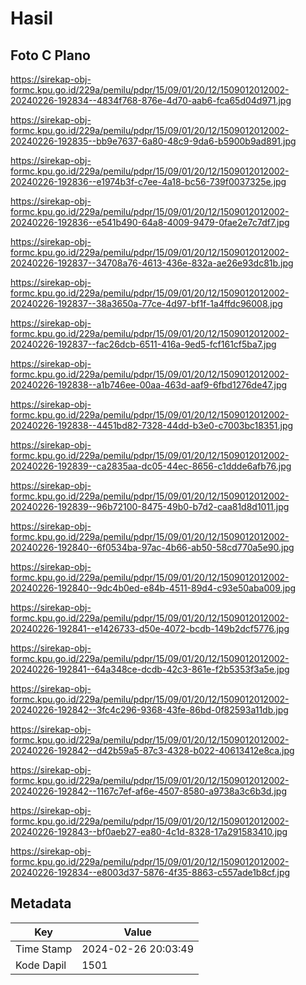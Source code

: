 # Hasil

## Foto C Plano

https://sirekap-obj-formc.kpu.go.id/229a/pemilu/pdpr/15/09/01/20/12/1509012012002-20240226-192834--4834f768-876e-4d70-aab6-fca65d04d971.jpg

https://sirekap-obj-formc.kpu.go.id/229a/pemilu/pdpr/15/09/01/20/12/1509012012002-20240226-192835--bb9e7637-6a80-48c9-9da6-b5900b9ad891.jpg

https://sirekap-obj-formc.kpu.go.id/229a/pemilu/pdpr/15/09/01/20/12/1509012012002-20240226-192836--e1974b3f-c7ee-4a18-bc56-739f0037325e.jpg

https://sirekap-obj-formc.kpu.go.id/229a/pemilu/pdpr/15/09/01/20/12/1509012012002-20240226-192836--e541b490-64a8-4009-9479-0fae2e7c7df7.jpg

https://sirekap-obj-formc.kpu.go.id/229a/pemilu/pdpr/15/09/01/20/12/1509012012002-20240226-192837--34708a76-4613-436e-832a-ae26e93dc81b.jpg

https://sirekap-obj-formc.kpu.go.id/229a/pemilu/pdpr/15/09/01/20/12/1509012012002-20240226-192837--38a3650a-77ce-4d97-bf1f-1a4ffdc96008.jpg

https://sirekap-obj-formc.kpu.go.id/229a/pemilu/pdpr/15/09/01/20/12/1509012012002-20240226-192837--fac26dcb-6511-416a-9ed5-fcf161cf5ba7.jpg

https://sirekap-obj-formc.kpu.go.id/229a/pemilu/pdpr/15/09/01/20/12/1509012012002-20240226-192838--a1b746ee-00aa-463d-aaf9-6fbd1276de47.jpg

https://sirekap-obj-formc.kpu.go.id/229a/pemilu/pdpr/15/09/01/20/12/1509012012002-20240226-192838--4451bd82-7328-44dd-b3e0-c7003bc18351.jpg

https://sirekap-obj-formc.kpu.go.id/229a/pemilu/pdpr/15/09/01/20/12/1509012012002-20240226-192839--ca2835aa-dc05-44ec-8656-c1ddde6afb76.jpg

https://sirekap-obj-formc.kpu.go.id/229a/pemilu/pdpr/15/09/01/20/12/1509012012002-20240226-192839--96b72100-8475-49b0-b7d2-caa81d8d1011.jpg

https://sirekap-obj-formc.kpu.go.id/229a/pemilu/pdpr/15/09/01/20/12/1509012012002-20240226-192840--6f0534ba-97ac-4b66-ab50-58cd770a5e90.jpg

https://sirekap-obj-formc.kpu.go.id/229a/pemilu/pdpr/15/09/01/20/12/1509012012002-20240226-192840--9dc4b0ed-e84b-4511-89d4-c93e50aba009.jpg

https://sirekap-obj-formc.kpu.go.id/229a/pemilu/pdpr/15/09/01/20/12/1509012012002-20240226-192841--e1426733-d50e-4072-bcdb-149b2dcf5776.jpg

https://sirekap-obj-formc.kpu.go.id/229a/pemilu/pdpr/15/09/01/20/12/1509012012002-20240226-192841--64a348ce-dcdb-42c3-861e-f2b5353f3a5e.jpg

https://sirekap-obj-formc.kpu.go.id/229a/pemilu/pdpr/15/09/01/20/12/1509012012002-20240226-192842--3fc4c296-9368-43fe-86bd-0f82593a11db.jpg

https://sirekap-obj-formc.kpu.go.id/229a/pemilu/pdpr/15/09/01/20/12/1509012012002-20240226-192842--d42b59a5-87c3-4328-b022-40613412e8ca.jpg

https://sirekap-obj-formc.kpu.go.id/229a/pemilu/pdpr/15/09/01/20/12/1509012012002-20240226-192842--1167c7ef-af6e-4507-8580-a9738a3c6b3d.jpg

https://sirekap-obj-formc.kpu.go.id/229a/pemilu/pdpr/15/09/01/20/12/1509012012002-20240226-192843--bf0aeb27-ea80-4c1d-8328-17a291583410.jpg

https://sirekap-obj-formc.kpu.go.id/229a/pemilu/pdpr/15/09/01/20/12/1509012012002-20240226-192834--e8003d37-5876-4f35-8863-c557ade1b8cf.jpg


## Metadata

| Key        | Value               |
| ---------- | ------------------- |
| Time Stamp | 2024-02-26 20:03:49 |
| Kode Dapil | 1501                |




